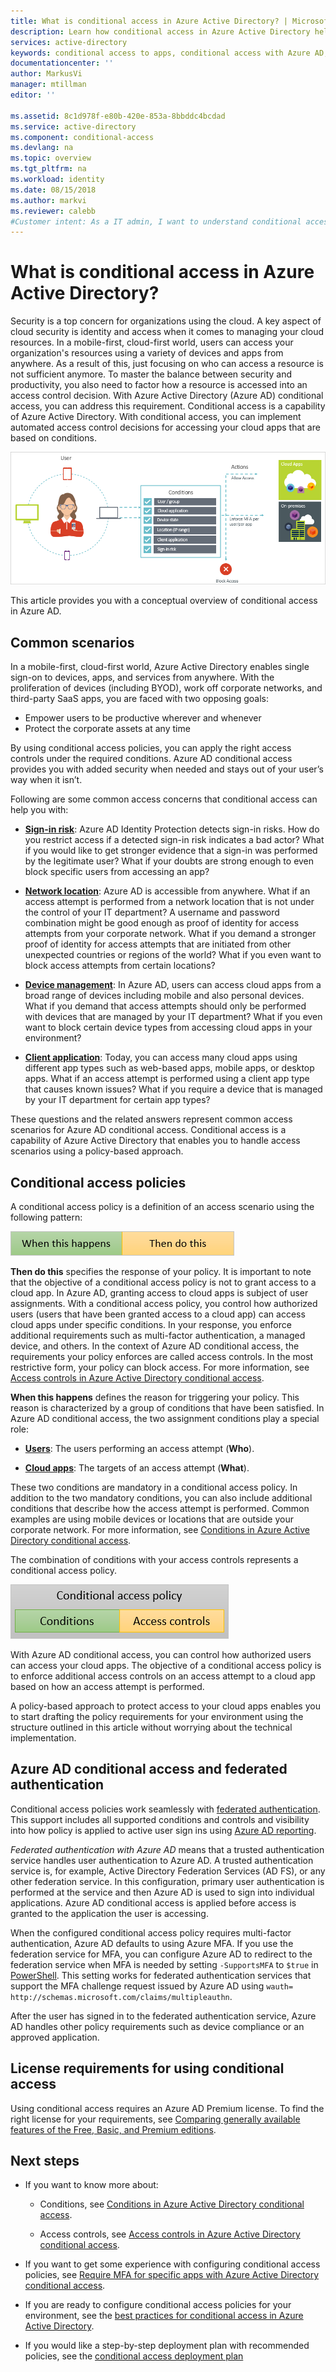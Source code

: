 ```yaml
---
title: What is conditional access in Azure Active Directory? | Microsoft Docs
description: Learn how conditional access in Azure Active Directory helps you to implement automated access decisions that are not only based on who tries to access a resource but also how a resource is accessed.
services: active-directory
keywords: conditional access to apps, conditional access with Azure AD, secure access to company resources, conditional access policies
documentationcenter: ''
author: MarkusVi
manager: mtillman
editor: ''

ms.assetid: 8c1d978f-e80b-420e-853a-8bbddc4bcdad
ms.service: active-directory
ms.component: conditional-access
ms.devlang: na
ms.topic: overview
ms.tgt_pltfrm: na
ms.workload: identity
ms.date: 08/15/2018
ms.author: markvi
ms.reviewer: calebb
#Customer intent: As a IT admin, I want to understand conditional access well enough so that I can control how users are accessing my resources.
---
```


# What is conditional access in Azure Active Directory?

Security is a top concern for organizations using the cloud. A key aspect of cloud security is identity and access when it comes to managing your cloud resources. In a mobile-first, cloud-first world, users can access your organization's resources using a variety of devices and apps from anywhere. As a result of this, just focusing on who can access a resource is not sufficient anymore. To master the balance between security and productivity, you also need to factor how a resource is accessed into an access control decision. With Azure Active Directory (Azure AD) conditional access, you can address this requirement. Conditional access is a capability of Azure Active Directory. With conditional access, you can implement automated access control decisions for accessing your cloud apps that are based on conditions. 

![Control](./media/overview/81.png)

This article provides you with a conceptual overview of conditional access in Azure AD.



## Common scenarios

In a mobile-first, cloud-first world, Azure Active Directory enables single sign-on to devices, apps, and services from anywhere. With the proliferation of devices (including BYOD), work off corporate networks, and third-party SaaS apps, you are faced with two opposing goals:

- Empower users to be productive wherever and whenever
- Protect the corporate assets at any time

By using conditional access policies, you can apply the right access controls under the required conditions. Azure AD conditional access provides you with added security when needed and stays out of your user’s way when it isn’t. 

Following are some common access concerns that conditional access can help you with:



- **[Sign-in risk](conditions.md#sign-in-risk)**: Azure AD Identity Protection detects sign-in risks. How do you restrict access if a detected sign-in risk indicates a bad actor? What if you would like to get stronger evidence that a sign-in was  performed by the legitimate user? What if your doubts are strong enough to even block specific users from accessing an app?  

- **[Network location](location-condition.md)**: Azure AD is accessible from anywhere. What if an access attempt is performed from a network location that is not under the control of your IT department? A username and password combination might be good enough as proof of identity for access attempts from your corporate network. What if you demand a stronger proof of identity for access attempts that are initiated from other unexpected countries or regions of the world? What if you even want to block access attempts from certain locations?  

- **[Device management](conditions.md#device-platforms)**: In Azure AD, users can access cloud apps from a broad range of devices including mobile and also personal devices. What if you demand that access attempts should only be performed with devices that are managed by your IT department? What if you even want to block certain device types from accessing cloud apps in your environment? 

- **[Client application](conditions.md#client-apps)**: Today, you can access many cloud apps using different app types such as web-based apps, mobile apps, or desktop apps. What if an access attempt is performed using a client app type that causes known issues? What if you require a device that is managed by your IT department for certain app types? 

These questions and the related answers represent common access scenarios for Azure AD conditional access. 
Conditional access is a capability of Azure Active Directory that enables you to handle access scenarios using a policy-based approach.


## Conditional access policies

A conditional access policy is a definition of an access scenario using the following pattern:

![Control](./media/overview/10.png)

**Then do this** specifies the response of your policy. It is important to note that the objective of a conditional access policy is not to grant access to a cloud app. In Azure AD, granting access to cloud apps is subject of user assignments. With a conditional access policy, you control how authorized users (users that have been granted access to a cloud app) can access cloud apps under specific conditions. In your response, you enforce additional requirements such as multi-factor authentication, a managed device, and others. In the context of Azure AD conditional access, the requirements your policy enforces are called access controls. In the most restrictive form, your policy can block access. For more information, see [Access controls in Azure Active Directory conditional access](controls.md).
     

**When this happens** defines the reason for triggering your policy. This reason is characterized by a group of conditions that have been satisfied. In Azure AD conditional access, the two assignment conditions play a special role:

- **[Users](conditions.md#users-and-groups)**: The users performing an access attempt (**Who**). 

- **[Cloud apps](conditions.md#cloud-apps)**: The targets of an access attempt (**What**).    

These two conditions are mandatory in a conditional access policy. In addition to the two mandatory conditions, you can also include additional conditions that describe how the access attempt is performed. Common examples are using mobile devices or locations that are outside your corporate network. For more information, see [Conditions in Azure Active Directory conditional access](conditions.md).   

The combination of conditions with your access controls represents a conditional access policy. 

![Control](./media/overview/51.png)

With Azure AD conditional access, you can control how authorized users can access your cloud apps. The objective of a conditional access policy is to enforce additional access controls on an access attempt to a cloud app based on how an access attempt is performed.

A policy-based approach to protect access to your cloud apps enables you to start drafting the policy requirements for your environment using the structure outlined in this article without worrying about the technical implementation. 


## Azure AD conditional access and federated authentication

Conditional access policies work seamlessly with [federated authentication](../../security/azure-ad-choose-authn.md#federated-authentication). This support includes all supported conditions and controls and visibility into how policy is applied to active user sign ins using [Azure AD reporting](../reports-monitoring/concept-sign-ins.md).

*Federated authentication with Azure AD* means that a trusted authentication service handles user authentication to Azure AD. A trusted authentication service is, for example, Active Directory Federation Services (AD FS), or any other federation service. In this configuration, primary user authentication is performed at the service and then Azure AD is used to sign into individual applications. Azure AD conditional access is applied before access is granted to the application the user is accessing. 

When the configured conditional access policy requires multi-factor authentication, Azure AD defaults to using Azure MFA. If you use the federation service for MFA, you can configure Azure AD to redirect to the federation service when MFA is needed by setting `-SupportsMFA` to `$true` in [PowerShell](https://docs.microsoft.com/powershell/module/msonline/set-msoldomainfederationsettings). This setting works for federated authentication services that support the MFA challenge request issued by Azure AD using `wauth= http://schemas.microsoft.com/claims/multipleauthn`.

After the user has signed in to the federated authentication service, Azure AD handles other policy requirements such as device compliance or an approved application.

## License requirements for using conditional access

Using conditional access requires an Azure AD Premium license. To find the right license for your requirements, see [Comparing generally available features of the Free, Basic, and Premium editions](https://azure.microsoft.com/pricing/details/active-directory/).


## Next steps

- If you want to know more about:
    - Conditions, see [Conditions in Azure Active Directory conditional access](conditions.md).

    - Access controls, see [Access controls in Azure Active Directory conditional access](controls.md).

- If you want to get some experience with configuring conditional access policies, see [Require MFA for specific apps with Azure Active Directory conditional access](app-based-mfa.md).

- If you are ready to configure conditional access policies for your environment, see the [best practices for conditional access in Azure Active Directory](best-practices.md). 

- If you would like a step-by-step deployment plan with recommended policies, see the [conditional access deployment plan](http://aka.ms/conditionalaccessdeploymentplan)
